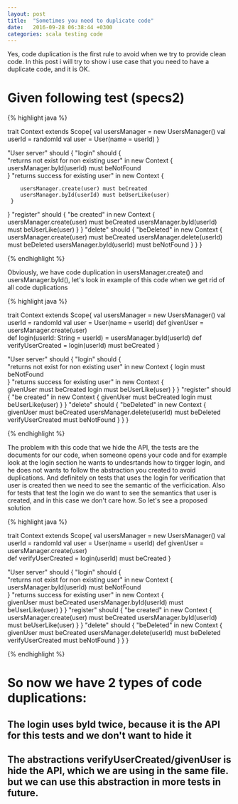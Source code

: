 ```yaml
---
layout: post
title:  "Sometimes you need to duplicate code"
date:   2016-09-28 06:38:44 +0300
categories: scala testing code
---
```

<p>
Yes, code duplication is the first rule to avoid when we try to provide clean code. In this post i will try to show i use case that you need to have a duplicate code, and it is OK.
</p>

# Given following test (specs2)
{% highlight java %}

trait Context extends Scope{
   val usersManager = new UsersManager()
   val userId = randomId
   val user  = User(name = userId)
}

"User server" should {
   "login" should {   
     "returns not exist for non existing user" in new Context {
        usersManager.byId(userId) must beNotFound  
     }
     "returns success for existing user" in new Context {
        
        usersManager.create(user) must beCreated
        usersManager.byId(userId) must beUserLike(user)
     }
   }
   "register" should {
    "be created" in new Context {
      usersManager.create(user) must beCreated
      usersManager.byId(userId) must beUserLike(user)
    }
  }
  "delete" should {
    "beDeleted" in new Context {
      usersManager.create(user) must beCreated
      usersManager.delete(userId) must beDeleted
      usersManager.byId(userId) must beNotFound
    }
  }
}

{% endhighlight %}

<p>
Obviously, we have code duplication in usersManager.create() and usersManager.byId(), let's look in example of this code when we get rid of all code duplications
</p>

{% highlight java %}

trait Context extends Scope{
   val usersManager = new UsersManager()
   val userId = randomId
   val user  = User(name = userId)
   def givenUser = usersManager.create(user)  
   def login(userId: String = userId) = usersManager.byId(userId)
   def verifyUserCreated = login(userId) must beCreated
}

"User server" should {
   "login" should {   
     "returns not exist for non existing user" in new Context {
        login must beNotFound  
     }
     "returns success for existing user" in new Context {        
        givenUser must beCreated
        login must beUserLike(user)
     }
   }
   "register" should {
    "be created" in new Context {
      givenUser must beCreated
      login must beUserLike(user)
    }
  }
  "delete" should {
    "beDeleted" in new Context {
      givenUser must beCreated
      usersManager.delete(userId) must beDeleted
      verifyUserCreated must beNotFound
    }
  }
}

{% endhighlight %}

<p>
The problem with this code that we hide the API, the tests are the documents for our code, when someone opens your code and for example look at the login section he wants to undesrtands how to tirgger login, and he does not wants to follow the abstraction you created to avoid duplications.
And definitely on tests that uses the login for verification that user is created then we need to see the semantic of the verficication.
Also for tests that test the login we do want to see the semantics that user is created, and in this case we don't care how. So let's see a proposed solution
</p>

{% highlight java %}

trait Context extends Scope{
   val usersManager = new UsersManager()
   val userId = randomId
   val user  = User(name = userId)
   def givenUser = usersManager.create(user)  
   def verifyUserCreated = login(userId) must beCreated
}

"User server" should {
   "login" should {   
     "returns not exist for non existing user" in new Context {
        usersManager.byId(userId) must beNotFound  
     }
     "returns success for existing user" in new Context {        
        givenUser must beCreated
        usersManager.byId(userId) must beUserLike(user)
     }
   }
   "register" should {
    "be created" in new Context {
      usersManager.create(user)  must beCreated
      usersManager.byId(userId) must beUserLike(user)
    }
  }
  "delete" should {
    "beDeleted" in new Context {
      givenUser must beCreated
      usersManager.delete(userId) must beDeleted
      verifyUserCreated must beNotFound
    }
  }
}

{% endhighlight %}

# So now we have 2 types of code duplications:
## The login uses byId twice, because it is the API for this tests and we don't want to hide it
## The abstractions verifyUserCreated/givenUser is hide the API, which we are using in the same file. but we can use this abstraction in more tests in future.
